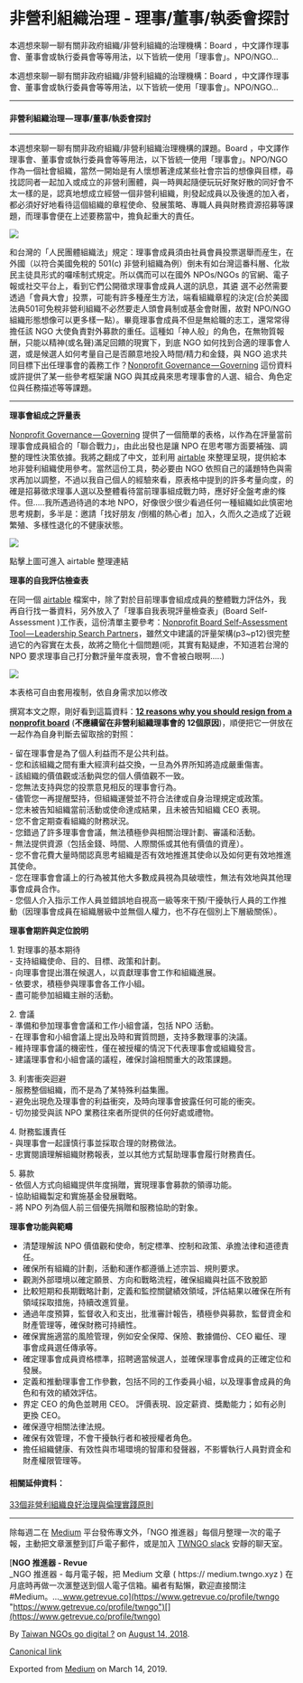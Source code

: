 非營利組織治理 - 理事/董事/執委會探討
=====================

本週想來聊一聊有關非政府組織/非營利組織的治理機構：Board ，中文譯作理事會、董事會或執行委員會等等用法，以下皆統一使用「理事會」。NPO/NGO…

本週想來聊一聊有關非政府組織/非營利組織的治理機構：Board ，中文譯作理事會、董事會或執行委員會等等用法，以下皆統一使用「理事會」。NPO/NGO…

* * *

#### 非營利組織治理 — 理事/董事/執委會探討

* * *

本週想來聊一聊有關非政府組織/非營利組織治理機構的課題。Board ，中文譯作理事會、董事會或執行委員會等等用法，以下皆統一使用「理事會」。NPO/NGO 作為一個社會組織，當然一開始是有人懷想著達成某些社會宗旨的想像與目標，尋找認同者一起加入或成立的非營利團體，與一時興起隨便玩玩好聚好散的同好會不太一樣的是，認真地想成立經營一個非營利組織，則發起成員以及後進的加入者，都必須好好地看待這個組織的章程使命、發展策略、專職人員與財務資源招募等課題，而理事會便在上述要務當中，擔負起重大的責任。

![](https://cdn-images-1.medium.com/max/600/1*h1Sa0FlfjopH2Bvmve8qjw.jpeg)

和台灣的「人民團體組織法」規定：理事會成員須由社員會員投票選舉而産生，在外國（以符合美國免稅的 501(c) 非營利組織為例）倒未有如台灣這番科層、化妝民主徒具形式的囉嗦制式規定。所以偶而可以在國外 NPOs/NGOs 的官網、電子報或社交平台上，看到它們公開徵求理事會成員人選的訊息，其遴 選不必然需要透過「會員大會」投票，可能有許多種産生方法，端看組織章程的決定(合於美國法典501可免稅非營利組織不必然要走人頭會員制或基金會財團，故對 NPO/NGO 組織形態想像可以更多樣一點）。畢竟理事會成員不但是無給職的志工，還常常得擔任該 NGO 大使負責對外募款的重任。這種如「神人般」的角色，在無物質報酬，只能以精神(或名聲)滿足回饋的現實下，到底 NGO 如何找到合適的理事會人選，或是候選人如何考量自己是否願意地投入時間/精力和金錢，與 NGO 追求共同目標下出任理事會的義務工作？[Nonprofit Governance — Governing](https://nonprofitlibrary.com/product/nonprofit-governance-governing/) 這份資料或許提供了某一些參考框架讓 NGO 與其成員來思考理事會的人選、組合、角色定位與任務描述等等課題。

* * *

**理事會組成之評量表**

[Nonprofit Governance — Governing](https://nonprofitlibrary.com/product/nonprofit-governance-governing/) 提供了一個簡單的表格，以作為在評量當前理事會成員組合的「聯合戰力」，由此出發也是讓 NPO 在思考哪方面要補強、調整的理性決策依據。我將之翻成了中文，並利用 [airtable](https://airtable.com/shr8vVULGAaxNEC9U) 來整理呈現，提供給本地非營利組織使用參考。當然這份工具，勢必要由 NGO 依照自己的議題特色與需求再加以調整，不過以我自己個人的經驗來看，原表格中提到的許多考量向度，的確是招募徵求理事人選以及整體看待當前理事組成戰力時，應好好全盤考慮的條件。但…..我所遇過待過的本地 NPO，好像很少很少看過任何一種組織如此慎密地思考規劃，多半是：邀請「找好朋友 /倒楣的熱心者」加入，久而久之造成了近親繁殖、多樣性退化的不健康狀態。

[![](https://cdn-images-1.medium.com/max/800/1*YFVAFrb05MARBigREMD3pg.jpeg)](https://airtable.com/shr7H5YwxsaKx4Q79)

點擊上圖可進入 airtable 整理連結

**理事的自我評估檢查表**

在同一個 [airtable](https://airtable.com/shr7H5YwxsaKx4Q79) 檔案中，除了對於目前理事會組成成員的整體戰力評估外，我再自行找一番資料，另外放入了「理事自我表現評量檢查表」(Board Self-Assessment )工作表，這份清單主要參考：[Nonprofit Board Self-Assessment Tool — Leadership Search Partners](http://leadershipsearch.com/docs/Board_self_assessment_standard.pdf)，雖然文中建議的評量架構(p3~p12)很完整過它的內容實在太長，故將之簡化十個問題(呃，其實有點疑慮，不知道若台灣的 NPO 要求理事自己打分數評量年度表現，會不會被白眼啊…..)

[![](https://cdn-images-1.medium.com/max/800/1*27FjA4Kmo9K1Q9yFTHz3Lw.png)](https://airtable.com/shr7H5YwxsaKx4Q79)

本表格可自由套用複制，依自身需求加以修改

撰寫本文之際，剛好看到這篇資料：[**12 reasons why you should resign from a nonprofit board**](https://nonprofitquarterly.org/2018/08/06/12-reasons-why-you-should-gracefully-resign-from-a-nonprofit-board/) (**不應續留在非營利組織理事會的 12個原因**)，順便把它一併放在一起作為自身判斷去留取捨的對照：

\- 留在理事會是為了個人利益而不是公共利益。  
\- 您和該組織之間有重大經濟利益交換，一旦為外界所知將造成嚴重傷害。  
\- 該組織的價值觀或活動與您的個人價值觀不一致。  
\- 您無法支持與您的投票意見相反的理事會行為。  
\- 儘管您一再提醒堅持，但組織運營並不符合法律或自身治理規定或政策。  
\- 您未被告知組織當前活動或使命達成結果，且未被告知組織 CEO 表現。  
\- 您不會定期查看組織的財務狀況。  
\- 您錯過了許多理事會會議，無法積極參與相關治理計劃、審議和活動。  
\- 無法提供資源（包括金錢、時間、人際關係或其他有價值的資産）。  
\- 您不會花費大量時間認真思考組織是否有效地推進其使命以及如何更有效地推進其使命。  
\- 您在理事會會議上的行為被其他大多數成員視為具破壞性，無法有效地與其他理事會成員合作。  
\- 您個人介入指示工作人員並錯誤地自視高一級等來干預/干擾執行人員的工作推動（因理事會成員在組織層級中並無個人權力，也不存在個別上下層級關係）。

**理事會期許與定位說明**

1\. 對理事的基本期待  
\- 支持組織使命、目的、目標、政策和計劃。  
\- 向理事會提出潛在候選人，以貢獻理事會工作和組織進展。  
\- 依要求，積極參與理事會各工作小組。  
\- 盡可能參加組織主辦的活動。

2\. 會議  
\- 準備和參加理事會會議和工作小組會議，包括 NPO 活動。  
\- 在理事會和小組會議上提出及時和實質問題，支持多數理事的決議。  
\- 維持理事會議的機密性，僅在被授權的情況下代表理事會或組織發言。  
\- 建議理事會和小組會議的議程，確保討論相關重大的政策課題。

3\. 利害衝突迴避  
\- 服務整個組織，而不是為了某特殊利益集團。  
\- 避免出現危及理事會的利益衝突，及時向理事會披露任何可能的衝突。  
\- 切勿接受與該 NPO 業務往來者所提供的任何好處或禮物。

4\. 財務監護責任  
\- 與理事會一起謹慎行事並採取合理的財務做法。  
\- 忠實閱讀理解組織財務報表，並以其他方式幫助理事會履行財務責任。

5\. 募款  
\- 依個人方式向組織提供年度捐贈，實現理事會募款的領導功能。  
\- 協助組織製定和實施基金發展戰略。  
\- 將 NPO 列為個人前三個優先捐贈和服務協助的對象。

**理事會功能與範疇**

*   清楚理解該 NPO 價值觀和使命，制定標準、控制和政策、承擔法律和道德責任。
*   確保所有組織的計劃，活動和運作都遵循上述宗旨、規則要求。
*   觀測外部環境以確定願景、方向和戰略流程，確保組織與社區不致脫節
*   比較短期和長期戰略計劃，定義和監控關鍵績效領域，評估結果以確保在所有領域採取措施，持續改進質量。
*   通過年度預算，監督收入和支出，批淮審計報告，積極參與募款，監督資金和財產管理等，確保財務可持續性。
*   確保實施適當的風險管理，例如安全保障、保險、數據備份、CEO 繼任、理事會成員選任傳承等。
*   確定理事會成員資格標準，招聘適當候選人，並確保理事會成員的正確定位和發展。
*   定義和推動理事會工作參數，包括不同的工作委員小組，以及理事會成員的角色和有效的績效評估。
*   界定 CEO 的角色並聘用 CEO。 評價表現、設定薪資、獎勵能力；如有必則更換 CEO。
*   確保遵守相關法律法規。
*   確保有效管理，不會干擾執行者和被授權者角色。
*   擔任組織健康、有效性與市場環境的智庫和發聲器，不影響執行人員對資金和財產權限管理等。

#### 相關延伸資料：

[33個非營利組織良好治理與倫理實踐原則](https://to.twngo.xyz/2vEtION)

* * *

除每週二在 [Medium](https://medium.twngo.xyz) 平台發佈專文外，「NGO 推進器」每個月整理一次的電子報，主動把文章滙整到訂戶電子郵件，或是加入 [TWNGO slack](http://to.twngo.xyz/2tHrRtj) 安靜的聊天室。

[**NGO 推進器 - Revue**  
_NGO 推進器 - 每月電子報，把 Medium 文章 ( https:// medium.twngo.xyz ) 在月底時再做一次滙整送到個人電子信箱。編者有點懶，歡迎直接關注 #Medium。..._www.getrevue.co](https://www.getrevue.co/profile/twngo "https://www.getrevue.co/profile/twngo")[](https://www.getrevue.co/profile/twngo)

By [Taiwan NGOs go digital ?](https://medium.com/@twngo) on [August 14, 2018](https://medium.com/p/92118c358c04).

[Canonical link](https://medium.com/@twngo/%E9%9D%9E%E7%87%9F%E5%88%A9%E7%B5%84%E7%B9%94%E6%B2%BB%E7%90%86-%E7%90%86%E4%BA%8B-%E8%91%A3%E4%BA%8B-%E5%9F%B7%E5%A7%94%E6%9C%83%E6%8E%A2%E8%A8%8E-92118c358c04)

Exported from [Medium](https://medium.com) on March 14, 2019.